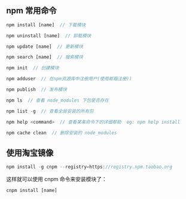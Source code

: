 ## npm 常用命令

```js
npm install [name]  // 下载模块

npm uninstall [name]  // 卸载模块

npm update [name]  // 更新模块

npm search [name]  // 搜索模块

npm init  // 创建模块

npm adduser  // 在npm资源库中注册用户(使用邮箱注册))

npm publish  // 发布模块

npm ls  // 查看 node_modules 下包是否存在

npm list -g  // 查看全局安装的所有包

npm help <command>  // 查看某条命令下的详细帮助  eg: npm help install

npm cache clean  // 删除安装的 node_modules
```

## 使用淘宝镜像

```js
npm install -g cnpm --registry=https://registry.npm.taobao.org
```

这样就可以使用 cnpm 命令来安装模块了：

```js
cnpm install [name]
```